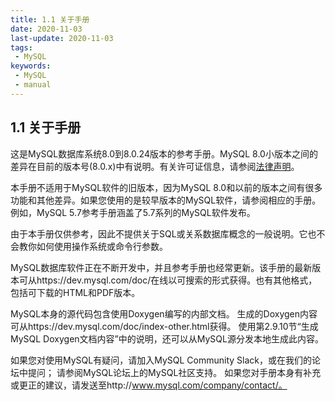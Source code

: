 ```yaml
---
title: 1.1 关于手册
date: 2020-11-03
last-update: 2020-11-03
tags:
 - MySQL
keywords:
 - MySQL
 - manual
---
```


## 1.1 关于手册

这是MySQL数据库系统8.0到8.0.24版本的参考手册。MySQL 8.0小版本之间的差异在目前的版本号(8.0.x)中有说明。有关许可证信息，请参阅[法律声明](https://dev.mysql.com/doc/refman/8.0/en/preface.html#legalnotice)。

本手册不适用于MySQL软件的旧版本，因为MySQL 8.0和以前的版本之间有很多功能和其他差异。如果您使用的是较早版本的MySQL软件，请参阅相应的手册。例如，MySQL 5.7参考手册涵盖了5.7系列的MySQL软件发布。

由于本手册仅供参考，因此不提供关于SQL或关系数据库概念的一般说明。它也不会教你如何使用操作系统或命令行参数。

MySQL数据库软件正在不断开发中，并且参考手册也经常更新。该手册的最新版本可从https://dev.mysql.com/doc/在线以可搜索的形式获得。也有其他格式，包括可下载的HTML和PDF版本。

MySQL本身的源代码包含使用Doxygen编写的内部文档。 生成的Doxygen内容可从https://dev.mysql.com/doc/index-other.html获得。 使用第2.9.10节“生成MySQL Doxygen文档内容”中的说明，还可以从MySQL源分发本地生成此内容。

如果您对使用MySQL有疑问，请加入MySQL Community Slack，或在我们的论坛中提问； 请参阅MySQL论坛上的MySQL社区支持。 如果您对手册本身有补充或更正的建议，请发送至http://www.mysql.com/company/contact/。
